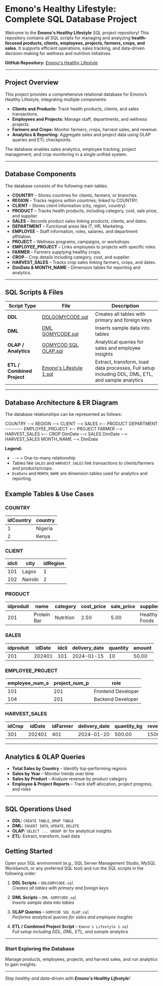 # Emono's Healthy Lifestyle: Complete SQL Database Project


Welcome to the **Emono's Healthy Lifestyle** SQL project repository! This repository contains all SQL scripts for managing and analyzing **health-focused products, clients, employees, projects, farmers, crops, and sales**. It supports efficient operations, sales tracking, and data-driven decision-making for wellness and nutrition initiatives.

**GitHub Repository:** [Emono's Healthy Lifestyle](https://github.com/Lauren-Akhidenor/EMONO-S-HEALTHY-LIFESTYLE)

---

## Project Overview

This project provides a comprehensive relational database for Emono’s Healthy Lifestyle, integrating multiple components:

- **Clients and Products:** Track health products, clients, and sales transactions.  
- **Employees and Projects:** Manage staff, departments, and wellness projects.  
- **Farmers and Crops:** Monitor farmers, crops, harvest sales, and revenue.  
- **Analytics & Reporting:** Aggregate sales and project data using OLAP queries and ETL checkpoints.

The database enables sales analytics, employee tracking, project management, and crop monitoring in a single unified system.

---

## Database Components

The database consists of the following main tables:

- **COUNTRY** – Stores countries for clients, farmers, or branches.  
- **REGION** – Tracks regions within countries; linked to COUNTRY.  
- **CLIENT** – Stores client information (city, region, country).  
- **PRODUCT** – Tracks health products, including category, cost, sale price, and supplier.  
- **SALES** – Records product sales linking products, clients, and dates.  
- **DEPARTMENT** – Functional areas like IT, HR, Marketing.  
- **EMPLOYEE** – Staff information, roles, salaries, and department affiliation.  
- **PROJECT** – Wellness programs, campaigns, or workshops.  
- **EMPLOYEE_PROJECT** – Links employees to projects with specific roles.  
- **FARMER** – Farmers supplying healthy crops.  
- **CROP** – Crop details including category, cost, and supplier.  
- **HARVEST_SALES** – Tracks crop sales linking farmers, crops, and dates.  
- **DimDate & MONTH_NAME** – Dimension tables for reporting and analytics.

---

## SQL Scripts & Files

| Script Type | File | Description |
|------------|------|-------------|
| **DDL** | [DDLGOMYCODE.sql](https://github.com/Lauren-Akhidenor/EMONO-S-HEALTHY-LIFESTYLE/blob/main/DDLGOMYCODE.sql) | Creates all tables with primary and foreign keys |
| **DML** | [DML GOMYCODE.sql](https://github.com/Lauren-Akhidenor/EMONO-S-HEALTHY-LIFESTYLE/blob/main/DML%20GOMYCODE.sql) | Inserts sample data into tables |
| **OLAP / Analytics** | [GOMYCOD SQL OLAP.sql](https://github.com/Lauren-Akhidenor/EMONO-S-HEALTHY-LIFESTYLE/blob/main/GOMYCOD%20SQL%20OLAP.sql) | Analytical queries for sales and employee insights |
| **ETL / Combined Project** | [Emono's Lifestyle 1.sql](https://github.com/Lauren-Akhidenor/EMONO-S-HEALTHY-LIFESTYLE/blob/main/Emono%27s%20Lifestyle%201.sql) | Extract, transform, load data processes, Full setup including DDL, DML, ETL, and sample analytics |
---

## Database Architecture & ER Diagram


The database relationships can be represented as follows:

COUNTRY --< REGION --< CLIENT --< SALES >-- PRODUCT
DEPARTMENT ---------
EMPLOYEE_PROJECT >-- PROJECT
FARMER --< HARVEST_SALES >-- CROP
DimDate --< SALES
DimDate --< HARVEST_SALES
MONTH_NAME --< DimDate


**Legend:**  
- `--<` = One-to-many relationship  
- Tables like `SALES` and `HARVEST_SALES` link transactions to clients/farmers and products/crops.  
- `DimDate` and `MONTH_NAME` are dimension tables used for analytics and reporting.  


## Example Tables & Use Cases

### COUNTRY

| idCountry | country |
|-----------|---------|
| 1         | Nigeria |
| 2         | Kenya   |

### CLIENT

| idcli | city    | idRegion |
|-------|---------|----------|
| 101   | Lagos   | 1        |
| 102   | Nairobi | 2        |

### PRODUCT

| idproduit | name        | category  | cost_price | sale_price | supplier       |
|-----------|------------|-----------|------------|------------|----------------|
| 201       | Protein Bar| Nutrition | 2.50       | 5.00       | Healthy Foods  |

### SALES

| idproduit | idDate | idcli | delivery_date | quantity | amount |
|-----------|--------|-------|---------------|---------|--------|
| 201       | 202401 | 101   | 2024-01-15    | 10      | 50.00  |

### EMPLOYEE_PROJECT

| employee_num_e | project_num_p | role               |
|----------------|---------------|------------------|
| 101            | 201           | Frontend Developer|
| 104            | 201           | Backend Developer |

### HARVEST_SALES

| idCrop | idDate | idFarmer | delivery_date | quantity_kg | revenue |
|--------|--------|----------|---------------|-------------|---------|
| 301    | 202401 | 401      | 2024-01-20    | 500.00      | 1500.00 |

---

## Analytics & OLAP Queries

- **Total Sales by Country** – Identify top-performing regions  
- **Sales by Year** – Monitor trends over time  
- **Sales by Product** – Analyze revenue by product category  
- **Employee & Project Reports** – Track staff allocation, project progress, and roles  

---

## SQL Operations Used

- **DDL:** `CREATE TABLE`, `DROP TABLE`  
- **DML:** `INSERT INTO`, `UPDATE`, `DELETE`  
- **OLAP:** `SELECT ... GROUP BY` for analytical insights  
- **ETL:** Extract, transform, load data


## Getting Started

Open your SQL environment (e.g., SQL Server Management Studio, MySQL Workbench, or any preferred SQL tool) and run the SQL scripts in the following order:

1. **DDL Scripts** – `DDLGOMYCODE.sql`  
   _Creates all tables with primary and foreign keys_

2. **DML Scripts** – `DML GOMYCODE.sql`  
   _Inserts sample data into tables_

3. **OLAP Queries** – `GOMYCOD SQL OLAP.sql`  
   _Performs analytical queries for sales and employee insights_

4. **ETL / Combined Project Script** – `Emono's Lifestyle 1.sql`  
   _Full setup including DDL, DML, ETL, and sample analytics_

---

### Start Exploring the Database

Manage products, employees, projects, and harvest sales, and run analytics to gain insights.

---
 

*Stay healthy and data-driven with **Emono's Healthy Lifestyle**!*


